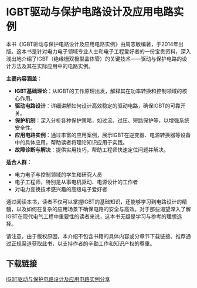 # IGBT驱动与保护电路设计及应用电路实例

本书《IGBT驱动与保护电路设计及应用电路实例》由周志敏编著，于2014年出版。这本书是针对电力电子领域专业人士和电子工程爱好者的一份宝贵资料，深入浅出地介绍了IGBT（绝缘栅双极型晶体管）的关键技术——驱动与保护电路的设计方法及其在实际应用中的电路实例。

**主要内容涵盖：**
- **IGBT基础理论**：从IGBT的工作原理出发，解释其在功率转换和控制领域的核心作用。
- **驱动电路设计**：详细讲解如何设计高效稳定的驱动电路，确保IGBT的可靠开关。
- **保护机制**：深入分析各种保护策略，如过流、过压、短路保护等，以增强系统安全性。
- **应用电路实例**：通过丰富的应用案例，展示IGBT在逆变器、电源转换器等设备中的具体应用，帮助读者将理论知识应用于实践。
- **故障诊断与解决**：提供实用技巧，帮助工程师快速定位问题并解决。

**适合人群：**
- 电力电子与控制领域的学生和研究人员
- 电子工程师，特别是从事电机驱动、电源设计的工作者
- 对电力变换技术感兴趣的高级电子爱好者

通过阅读本书，读者不仅可以掌握IGBT的基础知识，还能够学习到电路设计的精髓，以及如何在复杂的应用场景下确保电路的安全与高效。对于那些渴望深入了解IGBT在现代电气工程中重要性的读者来说，这本书无疑是学习与参考的理想选择。

请注意，由于版权原因，本介绍不包含书籍的具体内容或分章节下载链接。推荐通过正规渠道获取此书，以支持作者的辛勤工作和知识产权的尊重。

## 下载链接

[IGBT驱动与保护电路设计及应用电路实例分享](https://pan.quark.cn/s/584157b6ecec)